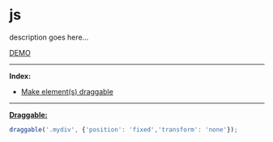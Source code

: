 # js

description goes here...

<a href="https://neodev2.github.io/js/">DEMO</a>

---

<b>Index:</b>

<ul>
    <li><a href="#draggable">Make element(s) draggable</a></li>
</ul>

---

<a href="https://neodev2.github.io/js/draggable.js"><b id="draggable">Draggable:</b></a>
```javascript
draggable('.mydiv', {'position': 'fixed','transform': 'none'});
```
